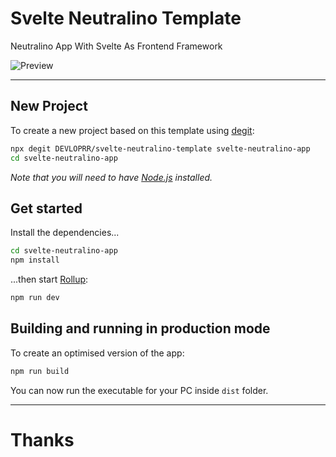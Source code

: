 # Svelte Neutralino Template
Neutralino App With Svelte As Frontend Framework

![Preview](https://user-images.githubusercontent.com/75035219/150705941-9062fad9-223b-43d4-95a2-910cc9ba54b0.png)

---
## New Project

To create a new project based on this template using [degit](https://github.com/Rich-Harris/degit):

```bash
npx degit DEVLOPRR/svelte-neutralino-template svelte-neutralino-app
cd svelte-neutralino-app
```

*Note that you will need to have [Node.js](https://nodejs.org) installed.*


## Get started

Install the dependencies...

```bash
cd svelte-neutralino-app
npm install
```

...then start [Rollup](https://rollupjs.org/):

```bash
npm run dev
```

## Building and running in production mode

To create an optimised version of the app:

```bash
npm run build
```

You can now run the executable for your PC inside `dist` folder.

---
# Thanks

